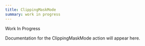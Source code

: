 ```yaml
---
title: ClippingMaskMode
summary: work in progress
---
```


Work In Progress

Documentation for the ClippingMaskMode action will appear here.